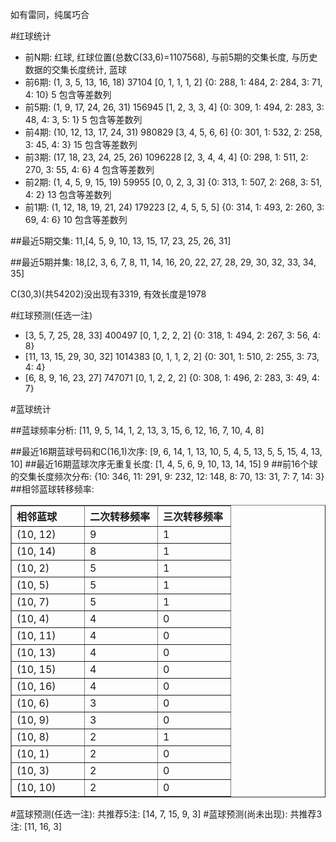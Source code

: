 <!-- 
.. title: 双色球2011011期(2011-01-25)数据分析报告
.. slug: slott-2011011-2011-01-25-report
.. date: 2011-01-26 08:00:00 UTC+08:00
.. tags: Lottery
.. link: 
.. description: 
.. type: text
-->

如有雷同，纯属巧合

<!-- TEASER_END-->

#红球统计

- 前N期: 红球, 红球位置(总数C(33,6)=1107568), 与前5期的交集长度, 与历史数据的交集长度统计, 蓝球
- 前6期: (1, 3, 5, 13, 16, 18) 37104 [0, 1, 1, 1, 2] {0: 288, 1: 484, 2: 284, 3: 71, 4: 10} 5 包含等差数列
- 前5期: (1, 9, 17, 24, 26, 31) 156945 [1, 2, 3, 3, 4] {0: 309, 1: 494, 2: 283, 3: 48, 4: 3, 5: 1} 5 包含等差数列
- 前4期: (10, 12, 13, 17, 24, 31) 980829 [3, 4, 5, 6, 6] {0: 301, 1: 532, 2: 258, 3: 45, 4: 3} 15 包含等差数列
- 前3期: (17, 18, 23, 24, 25, 26) 1096228 [2, 3, 4, 4, 4] {0: 298, 1: 511, 2: 270, 3: 55, 4: 6} 4 包含等差数列
- 前2期: (1, 4, 5, 9, 15, 19) 59955 [0, 0, 2, 3, 3] {0: 313, 1: 507, 2: 268, 3: 51, 4: 2} 13 包含等差数列
- 前1期: (1, 12, 18, 19, 21, 24) 179223 [2, 4, 5, 5, 5] {0: 314, 1: 493, 2: 260, 3: 69, 4: 6} 10 包含等差数列

##最近5期交集:
11,[4, 5, 9, 10, 13, 15, 17, 23, 25, 26, 31]

##最近5期并集:
18,[2, 3, 6, 7, 8, 11, 14, 16, 20, 22, 27, 28, 29, 30, 32, 33, 34, 35]

C(30,3)(共54202)没出现有3319, 
有效长度是1978

#红球预测(任选一注)

- [3, 5, 7, 25, 28, 33] 400497 [0, 1, 2, 2, 2] {0: 318, 1: 494, 2: 267, 3: 56, 4: 8}
- [11, 13, 15, 29, 30, 32] 1014383 [0, 1, 1, 2, 2] {0: 301, 1: 510, 2: 255, 3: 73, 4: 4}
- [6, 8, 9, 16, 23, 27] 747071 [0, 1, 2, 2, 2] {0: 308, 1: 496, 2: 283, 3: 49, 4: 7}

#蓝球统计

##蓝球频率分析:
[11, 9, 5, 14, 1, 2, 13, 3, 15, 6, 12, 16, 7, 10, 4, 8]

##最近16期蓝球号码和C(16,1)次序:
[9, 6, 14, 1, 13, 10, 5, 4, 5, 13, 5, 5, 15, 4, 13, 10]
##最近16期蓝球次序无重复长度:
[1, 4, 5, 6, 9, 10, 13, 14, 15] 9
##前16个球的交集长度频次分布:
{10: 346, 11: 291, 9: 232, 12: 148, 8: 70, 13: 31, 7: 7, 14: 3}
##相邻蓝球转移频率:
<table border="1" class="table table-striped dataframe">
  <thead>
    <tr style="text-align: left;">
      <th style="min-width: 100px;">相邻蓝球</th>
      <th style="min-width: 100px;">二次转移频率</th>
      <th style="min-width: 100px;">三次转移频率</th>
    </tr>
  </thead>
  <tbody>
    <tr>
      <td> (10, 12)</td>
      <td> 9</td>
      <td> 1</td>
    </tr>
    <tr>
      <td> (10, 14)</td>
      <td> 8</td>
      <td> 1</td>
    </tr>
    <tr>
      <td>  (10, 2)</td>
      <td> 5</td>
      <td> 1</td>
    </tr>
    <tr>
      <td>  (10, 5)</td>
      <td> 5</td>
      <td> 1</td>
    </tr>
    <tr>
      <td>  (10, 7)</td>
      <td> 5</td>
      <td> 1</td>
    </tr>
    <tr>
      <td>  (10, 4)</td>
      <td> 4</td>
      <td> 0</td>
    </tr>
    <tr>
      <td> (10, 11)</td>
      <td> 4</td>
      <td> 0</td>
    </tr>
    <tr>
      <td> (10, 13)</td>
      <td> 4</td>
      <td> 0</td>
    </tr>
    <tr>
      <td> (10, 15)</td>
      <td> 4</td>
      <td> 0</td>
    </tr>
    <tr>
      <td> (10, 16)</td>
      <td> 4</td>
      <td> 0</td>
    </tr>
    <tr>
      <td>  (10, 6)</td>
      <td> 3</td>
      <td> 0</td>
    </tr>
    <tr>
      <td>  (10, 9)</td>
      <td> 3</td>
      <td> 0</td>
    </tr>
    <tr>
      <td>  (10, 8)</td>
      <td> 2</td>
      <td> 1</td>
    </tr>
    <tr>
      <td>  (10, 1)</td>
      <td> 2</td>
      <td> 0</td>
    </tr>
    <tr>
      <td>  (10, 3)</td>
      <td> 2</td>
      <td> 0</td>
    </tr>
    <tr>
      <td> (10, 10)</td>
      <td> 2</td>
      <td> 0</td>
    </tr>
  </tbody>
</table>
#蓝球预测(任选一注):
共推荐5注: [14, 7, 15, 9, 3]
#蓝球预测(尚未出现):
共推荐3注: [11, 16, 3]

